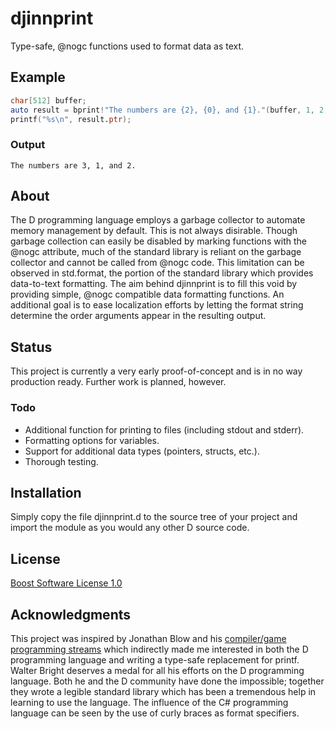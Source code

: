 # djinnprint

Type-safe, @nogc functions used to format data as text.

## Example

```D    
char[512] buffer;
auto result = bprint!"The numbers are {2}, {0}, and {1}."(buffer, 1, 2, 3);
printf("%s\n", result.ptr);
```

### Output

```
The numbers are 3, 1, and 2.
```

## About

The D programming language employs a garbage collector to automate memory management by default. This is not always disirable. Though garbage collection can easily be disabled by marking functions with the @nogc attribute, much of the standard library is reliant on the garbage collector and cannot be called from @nogc code. This limitation can be observed in std.format, the portion of the standard library which provides data-to-text formatting. The aim behind djinnprint is to fill this void by providing simple, @nogc compatible data formatting functions. An additional goal is to ease localization efforts by letting the format string determine the order arguments appear in the resulting output.

## Status

This project is currently a very early proof-of-concept and is in no way production ready. Further work is planned, however.

### Todo

* Additional function for printing to files (including stdout and stderr).
* Formatting options for variables.
* Support for additional data types (pointers, structs, etc.).
* Thorough testing.

## Installation

Simply copy the file djinnprint.d to the source tree of your project and import the module as you would any other D source code.

## License

[Boost Software License 1.0](https://www.boost.org/LICENSE_1_0.txt)

## Acknowledgments

This project was inspired by Jonathan Blow and his [compiler/game programming streams](https://www.youtube.com/user/jblow888/videos) which indirectly made me interested in both the D programming language and writing a type-safe replacement for printf. Walter Bright deserves a medal for all his efforts on the D programming language. Both he and the D community have done the impossible; together they wrote a legible standard library which has been a tremendous help in learning to use the language. The influence of the C# programming language can be seen by the use of curly braces as format specifiers.
